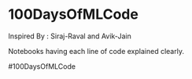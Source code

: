# 100DaysOfMLCode

Inspired By : Siraj-Raval and Avik-Jain

Notebooks having each line of code explained clearly.

#100DaysOfMLCode
